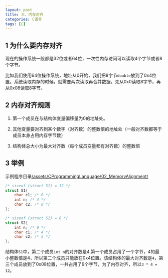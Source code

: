 ```yaml
---
layout: post
title: 三、内存对齐
categories: C语言
tags: [C]
---
```


## 1 为什么要内存对齐

现在的操作系统一般都是32位或者64位，一次性内存访问可以读取4个字节或者8个字节。

比如我们使用64位操作系统，地址从0开始，我们把8字节`double`放到了0x4位置。系统读取内存的时候，就需要两次读取再合并数据。先从0x0读取8字节，再从0x08读取8字节。

## 2 内存对齐规则

1. 第一个成员在与结构体变量偏移量为0的地址处。

2. 其他变量要对齐到某个数字（对齐数）的整数倍的地址处（一般对齐数都等于成员本身占用内存字节数）

3. 结构体总大小为最大对齐数（每个成员变量都有对齐数）的整数倍

## 3 举例

示例程序目录[/assets/CProgrammingLanguage/02_MemoryAlignment/](/assets/CProgrammingLanguage/02_MemoryAlignment/)

```c
/* sizeof (struct S1) = 12 */
struct S1{
	char c1; /* 0 */
	int n; /* 4 */
	char c2; /* 8 */
};

/* sizeof (struct S2) = 8 */
struct S2{
	int n; /* 0 */
	char c1; /* 4 */
	char c2; /* 5 */
};
```

结构体`S1`中，第二个成员`int n`的对齐数是4,第一个成员占用了一个字节，4的最小整数倍是4，所以第二个成员只能放在0x4位置。该结构体的最大对齐数是`4`，第三个成员放到了0x08位置，一共占用了9个字节，为了内存对齐，所以`3 * 4 = 12`。

